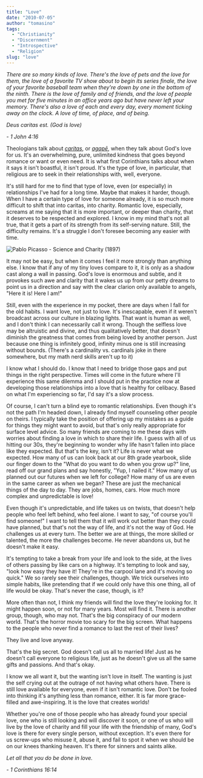 ```yaml
---
title: "Love"
date: "2010-07-05"
author: "tomasino"
tags:
  - "Christianity"
  - "Discernment"
  - "Introspective"
  - "Religion"
slug: "love"
---
```


*There are so many kinds of love. There's the love of pets and the love
for them, the love of a favorite TV show about to begin its series
finale, the love of your favorite baseball team when they're down by one
in the bottom of the ninth. There is the love of family and of friends,
and the love of people you met for five minutes in an office years ago
but have never left your memory. There's also a love of each and every
day, every moment ticking away on the clock. A love of time, of place,
and of being.*

*Deus caritas est. (God is love)*

*- 1 John 4:16*

Theologians talk about <span
style="font-style: italic;">[caritas][]</span>, or <span
style="font-style: italic;">[agapē][]</span>, when they talk about God's
love for us. It's an overwhelming, pure, unlimited kindness that goes
beyond romance or want or even need. It is what first Corinthians talks
about when it says it isn't boastful, it isn't proud. It's the type of
love, in particular, that religious are to seek in their relationships
with, well, everyone.

It's still hard for me to find that type of love, even (or especially)
in relationships I've had for a long time. Maybe that makes it harder,
though. When I have a certain type of love for someone already, it is so
much more difficult to shift that into caritas, into charity. Romantic
love, especially, screams at me saying that it is more important, or
deeper than charity, that it deserves to be respected and explored. I
know in my mind that's not all true, that it gets a part of its strength
from its self-serving nature. Still, the difficulty remains. It's a
struggle I don't foresee becoming any easier with time.

![ Pablo Picasso - Science and Charity (1897)](//blog.tomasino.org/images/science-and-charity.jpg)

It may not be easy, but when it comes I feel it more strongly than
anything else. I know that if any of my tiny loves compare to it, it is
only as a shadow cast along a wall in passing. God's love is enormous
and subtle, and it provokes such awe and clarity that it wakes us up
from our petty dreams to point us in a direction and say with the clear
clarion only available to angels, "Here it is! Here I am!"

Still, even with the experience in my pocket, there are days when I fall
for the old habits. I want love, not just to love. It's inescapable,
even if it weren't broadcast across our culture in blazing lights. That
want is human as well, and I don't think I can necessarily call it
wrong. Though the selfless love may be altruistic and divine, and thus
qualitatively better, that doesn't diminish the greatness that comes
from being loved by another person. Just because one thing is infinitely
good, infinity minus one is still increasing without bounds. (There's a
cardinality vs. cardinals joke in there somewhere, but my math nerd
skills aren't up to it)

I know what I should do. I know that I need to bridge those gaps and put
things in the right perspective. Times will come in the future where
I'll experience this same dilemma and I should put in the practice now
at developing those relationships into a love that is healthy for
celibacy. Based on what I'm experiencing so far, I'd say it's a slow
process.

Of course, I can't turn a blind eye to romantic relationships. Even
though it's not the path I'm headed down, I already find myself
counseling other people on theirs. I typically take the position of
offering up my mistakes as a guide for things they might want to avoid,
but that's only really appropriate for surface level advice. So many
friends are coming to me these days with worries about finding a love in
which to share their life. I guess with all of us hitting our 30s,
they're beginning to wonder why life hasn't fallen into place like they
expected. But that's the key, isn't it? Life is never what we expected.
How many of us can look back at our 8th grade yearbook, slide our finger
down to the "What do you want to do when you grow up?" line, read off
our grand plans and say honestly, "Yup, I nailed it." How many of us
planned out our futures when we left for college? How many of us are
even in the same career as when we began? These are just the mechanical
things of the day to day. They are jobs, homes, cars. How much more
complex and unpredictable is love!

Even though it's unpredictable, and life takes us on twists, that
doesn't help people who feel left behind, who feel alone. I want to say,
"of course you'll find someone!" I want to tell them that it will work
out better than they could have planned, but that's not the way of life,
and it's not the way of God. He challenges us at every turn. The better
we are at things, the more skilled or talented, the more the challenges
become. He never abandons us, but he doesn't make it easy.

It's tempting to take a break from your life and look to the side, at
the lives of others passing by like cars on a highway. It's tempting to
look and say, "look how easy they have it! They're in the carpool lane
and it's moving so quick." We so rarely see their challenges, though. We
trick ourselves into simple habits, like pretending that if we could
only have this one thing, all of life would be okay. That's never the
case, though, is it?

More often than not, I think my friends will find the love they're
looking for. It might happen soon, or not for many years. Most will find
it. There is another group, though, who may not. That's the big
conspiracy of our modern world. That's the horror movie too scary for
the big screen. What happens to the people who never find a romance to
last the rest of their lives?

They live and love anyway.

That's the big secret. God doesn't call us all to married life! Just as
he doesn't call everyone to religious life, just as he doesn't give us
all the same gifts and passions. And that's okay.

I know we all want it, but the wanting isn't love in itself. The wanting
is just the self crying out at the outrage of not having what others
have. There is still love available for everyone, even if it isn't
romantic love. Don't be fooled into thinking it's anything less than
romance, either. It is far more grace-filled and awe-inspiring. It is
the love that creates worlds!

Whether you're one of those people who has already found your special
love, one who is still looking and will discover it soon, or one of us
who will live by the love of charity and fill your life with the
friendship of many, God's love is there for every single person, without
exception. It's even there for us screw-ups who misuse it, abuse it, and
fail to spot it when we should be on our knees thanking heaven. It's
there for sinners and saints alike.

*Let all that you do be done in love.*

*- 1 Corinthians 16:14*

  [caritas]: //en.wikipedia.org/wiki/Charity_(virtue)
  [agapē]: //en.wikipedia.org/wiki/Agap%C4%93
